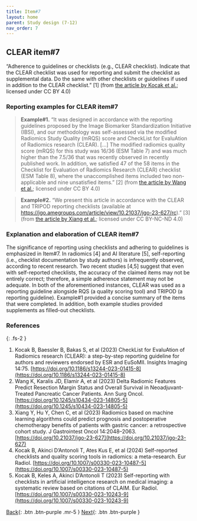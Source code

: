 ```yaml
---
title: Item#7
layout: home
parent: Study design (7-12)
nav_order: 7
---
```


## CLEAR item#7


“Adherence to guidelines or checklists (e.g., CLEAR checklist). Indicate that the CLEAR checklist was used for reporting and submit the checklist as supplemental data. Do the same with other checklists or guidelines if used in addition to the CLEAR checklist.” [1] (from [the article by Kocak et al.](https://insightsimaging.springeropen.com/articles/10.1186/s13244-023-01415-8); licensed under CC BY 4.0)


### Reporting examples for CLEAR item#7

> **Example#1.** “It was designed in accordance with the reporting guidelines proposed by the Image Biomarker Standardization Initiative (IBSI), and our methodology was self-assessed via the modified Radiomics Study Quality (mRQS) score and CheckList for EvaluAtion of Radiomics research (CLEAR). […] The modified radiomics quality score (mRQS) for this study was 16/36 (ESM Table 7) and was much higher than the 7.5/36 that was recently observed in recently published work. In addition, we satisfied 47 of the 58 items in the Checklist for Evaluation of Radiomics Research (CLEAR) checklist (ESM Table 8), where the unaccomplished items included two non-applicable and nine unsatisfied items.” [2] (from [the article by Wang et al.](https://doi.org/10.1245/s10434-023-14805-5); licensed under CC BY 4.0)

> **Example#2.** “We present this article in accordance with the CLEAR and TRIPOD reporting checklists (available at https://jgo.amegroups.com/article/view/10.21037/jgo-23-627/rc).” [3] (from [the article by Xiang et al.](https://doi.org/10.21037/jgo-23-627); licensed under CC BY-NC-ND 4.0)

### Explanation and elaboration of CLEAR item#7

The significance of reporting using checklists and adhering to guidelines is emphasized in Item#7. In radiomics [4] and AI literature [5], self-reporting (i.e., checklist documentation by study authors) is infrequently observed, according to recent research. Two recent studies [4,5] suggest that even with self-reported checklists, the accuracy of the claimed items may not be entirely correct; therefore, a simple adherence statement may not be adequate. In both of the aforementioned instances, CLEAR was used as a reporting guideline alongside RQS (a quality scoring tool) and TRIPOD (a reporting guideline). Example#1 provided a concise summary of the items that were completed. In addition, both example studies provided supplements as filled-out checklists.

### References

{: .fs-2 }

1. 	Kocak B, Baessler B, Bakas S, et al (2023) CheckList for EvaluAtion of Radiomics research (CLEAR): a step-by-step reporting guideline for authors and reviewers endorsed by ESR and EuSoMII. Insights Imaging 14:75. [https://doi.org/10.1186/s13244-023-01415-8](https://doi.org/10.1186/s13244-023-01415-8)
2. 	Wang K, Karalis JD, Elamir A, et al (2023) Delta Radiomic Features Predict Resection Margin Status and Overall Survival in Neoadjuvant-Treated Pancreatic Cancer Patients. Ann Surg Oncol. [https://doi.org/10.1245/s10434-023-14805-5](https://doi.org/10.1245/s10434-023-14805-5)
3. 	Xiang Y, Hu Y, Chen C, et al (2023) Radiomics based on machine learning algorithms could predict prognosis and postoperative chemotherapy benefits of patients with gastric cancer: a retrospective cohort study. J Gastrointest Oncol 14:2048–2063. [https://doi.org/10.21037/jgo-23-627](https://doi.org/10.21037/jgo-23-627)
4. 	Kocak B, Akinci D’Antonoli T, Ates Kus E, et al (2024) Self-reported checklists and quality scoring tools in radiomics: a meta-research. Eur Radiol. [https://doi.org/10.1007/s00330-023-10487-5](https://doi.org/10.1007/s00330-023-10487-5)
5. 	Kocak B, Keles A, Akinci D’Antonoli T (2023) Self-reporting with checklists in artificial intelligence research on medical imaging: a systematic review based on citations of CLAIM. Eur Radiol. [https://doi.org/10.1007/s00330-023-10243-9](https://doi.org/10.1007/s00330-023-10243-9)


[Back](https://radiomic.github.io/CLEAR-E3/docs/Item6.html){: .btn .btn-purple .mr-5 }
[Next](https://radiomic.github.io/CLEAR-E3/docs/Item8.html){: .btn .btn-purple   }




